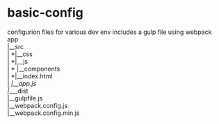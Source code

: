 # basic-config
configurion files for various dev env
 includes a gulp file using webpack
 </br>app
 </br>   |__src
 </br>   | *|__css
  </br>  | *|__js
   </br> | * |__components
    </br>|  *|__index.html
    </br>|  *|__app.js
    </br>|*___dist
    </br>|__gulpfile.js
    </br>|__webpack.config.js
    </br>|__webpack.config.min.js

